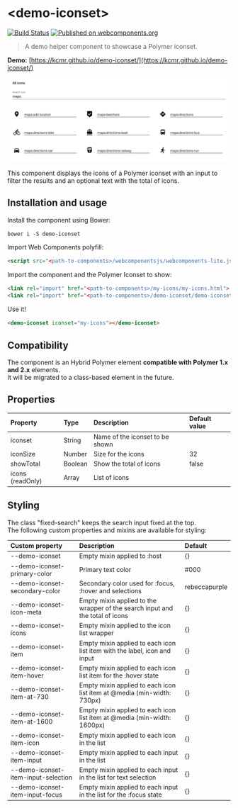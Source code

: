 # &lt;demo-iconset&gt;

[![Build Status](https://img.shields.io/travis/kcmr/demo-iconset/master.svg?style=flat-square)](https://travis-ci.org/kcmr/demo-iconset)
[![Published on webcomponents.org](https://img.shields.io/badge/webcomponents.org-published-blue.svg?style=flat-square)](https://www.webcomponents.org/element/kcmr/demo-iconset/)

> A demo helper component to showcase a Polymer iconset. 

**Demo:** [https://kcmr.github.io/demo-iconset/](https://kcmr.github.io/demo-iconset/)

[![Demo](demo-iconset-screenshot.png)](https://kcmr.github.io/demo-iconset/)

This component displays the icons of a Polymer iconset with an input to filter the results and an optional text with the total of icons.


## Installation and usage

Install the component using Bower:

```
bower i -S demo-iconset
```

Import Web Components polyfill:

```html
<script src="<path-to-components>/webcomponentsjs/webcomponents-lite.js"></script>
```

Import the component and the Polymer Iconset to show:

```html
<link rel="import" href="<path-to-components>/my-icons/my-icons.html">
<link rel="import" href="<path-to-components>/demo-iconset/demo-iconset.html">
```
Use it!

```html
<demo-iconset iconset="my-icons"></demo-iconset>
```

## Compatibility

The component is an Hybrid Polymer element **compatible with Polymer 1.x and 2.x** elements.   
It will be migrated to a class-based element in the future.

## Properties

| Property         | Type    | Description                     | Default value |
| :--------------- | :------ | :------------------------------ | :------------ |
| iconset          | String  | Name of the iconset to be shown |               |
| iconSize         | Number  | Size for the icons              | 32            |
| showTotal        | Boolean | Show the total of icons         | false         |
| icons (readOnly) | Array   | List of icons                   |               |


## Styling

The class "fixed-search" keeps the search input fixed at the top.   
The following custom properties and mixins are available for styling:

| Custom property                     | Description                                                                   | Default       |
| :---------------------------------- | :---------------------------------------------------------------------------- | :------------ |
| --demo-iconset                      | Empty mixin applied to :host                                                  | {}            |
| --demo-iconset-primary-color        | Primary text color                                                            | #000          |
| --demo-iconset-secondary-color      | Secondary color used for :focus, :hover and selections                        | rebeccapurple |
| --demo-iconset-icon-meta            | Empty mixin applied to the wrapper of the search input and the total of icons | {}            |
| --demo-iconset-icons                | Empty mixin applied to the icon list wrapper                                  | {}            |
| --demo-iconset-item                 | Empty mixin applied to each icon list item with the label, icon and input     | {}            |
| --demo-iconset-item-hover           | Empty mixin applied to each icon list item for the :hover state               | {}            |
| --demo-iconset-item-at-730          | Empty mixin applied to each icon list item at @media (min-width: 730px)       | {}            |
| --demo-iconset-item-at-1600         | Empty mixin applied to each icon list item at @media (min-width: 1600px)      | {}            |
| --demo-iconset-item-icon            | Empty mixin applied to each icon in the list                                  | {}            |
| --demo-iconset-item-input           | Empty mixin applied to each input in the list                                 | {}            |
| --demo-iconset-item-input-selection | Empty mixin applied to each input in the list for text selection              | {}            |
| --demo-iconset-item-input-focus     | Empty mixin applied to each input in the list for the :focus state            | {}            |

